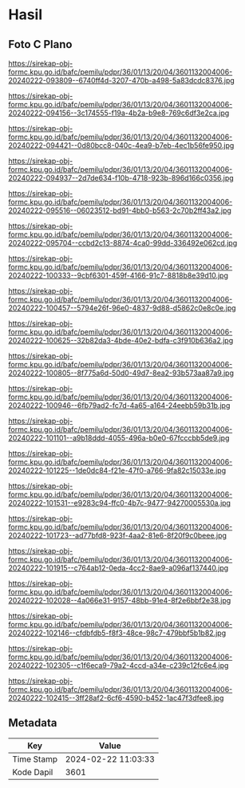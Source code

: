 # Hasil

## Foto C Plano

https://sirekap-obj-formc.kpu.go.id/bafc/pemilu/pdpr/36/01/13/20/04/3601132004006-20240222-093809--6740ff4d-3207-470b-a498-5a83dcdc8376.jpg

https://sirekap-obj-formc.kpu.go.id/bafc/pemilu/pdpr/36/01/13/20/04/3601132004006-20240222-094156--3c174555-f19a-4b2a-b9e8-769c6df3e2ca.jpg

https://sirekap-obj-formc.kpu.go.id/bafc/pemilu/pdpr/36/01/13/20/04/3601132004006-20240222-094421--0d80bcc8-040c-4ea9-b7eb-4ec1b56fe950.jpg

https://sirekap-obj-formc.kpu.go.id/bafc/pemilu/pdpr/36/01/13/20/04/3601132004006-20240222-094937--2d7de634-f10b-4718-923b-896d166c0356.jpg

https://sirekap-obj-formc.kpu.go.id/bafc/pemilu/pdpr/36/01/13/20/04/3601132004006-20240222-095516--06023512-bd91-4bb0-b563-2c70b2ff43a2.jpg

https://sirekap-obj-formc.kpu.go.id/bafc/pemilu/pdpr/36/01/13/20/04/3601132004006-20240222-095704--ccbd2c13-8874-4ca0-99dd-336492e062cd.jpg

https://sirekap-obj-formc.kpu.go.id/bafc/pemilu/pdpr/36/01/13/20/04/3601132004006-20240222-100333--9cbf6301-459f-4166-91c7-8818b8e39d10.jpg

https://sirekap-obj-formc.kpu.go.id/bafc/pemilu/pdpr/36/01/13/20/04/3601132004006-20240222-100457--5794e26f-96e0-4837-9d88-d5862c0e8c0e.jpg

https://sirekap-obj-formc.kpu.go.id/bafc/pemilu/pdpr/36/01/13/20/04/3601132004006-20240222-100625--32b82da3-4bde-40e2-bdfa-c3f910b636a2.jpg

https://sirekap-obj-formc.kpu.go.id/bafc/pemilu/pdpr/36/01/13/20/04/3601132004006-20240222-100805--8f775a6d-50d0-49d7-8ea2-93b573aa87a9.jpg

https://sirekap-obj-formc.kpu.go.id/bafc/pemilu/pdpr/36/01/13/20/04/3601132004006-20240222-100946--6fb79ad2-fc7d-4a65-a164-24eebb59b31b.jpg

https://sirekap-obj-formc.kpu.go.id/bafc/pemilu/pdpr/36/01/13/20/04/3601132004006-20240222-101101--a9b18ddd-4055-496a-b0e0-67fcccbb5de9.jpg

https://sirekap-obj-formc.kpu.go.id/bafc/pemilu/pdpr/36/01/13/20/04/3601132004006-20240222-101225--1de0dc84-f21e-47f0-a766-9fa82c15033e.jpg

https://sirekap-obj-formc.kpu.go.id/bafc/pemilu/pdpr/36/01/13/20/04/3601132004006-20240222-101531--e9283c94-ffc0-4b7c-9477-94270005530a.jpg

https://sirekap-obj-formc.kpu.go.id/bafc/pemilu/pdpr/36/01/13/20/04/3601132004006-20240222-101723--ad77bfd8-923f-4aa2-81e6-8f20f9c0beee.jpg

https://sirekap-obj-formc.kpu.go.id/bafc/pemilu/pdpr/36/01/13/20/04/3601132004006-20240222-101915--c764ab12-0eda-4cc2-8ae9-a096af137440.jpg

https://sirekap-obj-formc.kpu.go.id/bafc/pemilu/pdpr/36/01/13/20/04/3601132004006-20240222-102028--4a066e31-9157-48bb-91e4-8f2e6bbf2e38.jpg

https://sirekap-obj-formc.kpu.go.id/bafc/pemilu/pdpr/36/01/13/20/04/3601132004006-20240222-102146--cfdbfdb5-f8f3-48ce-98c7-479bbf5b1b82.jpg

https://sirekap-obj-formc.kpu.go.id/bafc/pemilu/pdpr/36/01/13/20/04/3601132004006-20240222-102305--c1f6eca9-79a2-4ccd-a34e-c239c12fc6e4.jpg

https://sirekap-obj-formc.kpu.go.id/bafc/pemilu/pdpr/36/01/13/20/04/3601132004006-20240222-102415--3ff28af2-6cf6-4590-b452-1ac47f3dfee8.jpg


## Metadata

| Key        | Value               |
| ---------- | ------------------- |
| Time Stamp | 2024-02-22 11:03:33 |
| Kode Dapil | 3601                |




